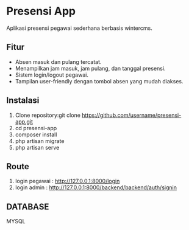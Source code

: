 # Presensi App

Aplikasi presensi pegawai sederhana berbasis wintercms.

## Fitur
- Absen masuk dan pulang tercatat.
- Menampilkan jam masuk, jam pulang, dan tanggal presensi.
- Sistem login/logout pegawai.
- Tampilan user-friendly dengan tombol absen yang mudah diakses.

## Instalasi
1. Clone repository:git clone https://github.com/username/presensi-app.git
2. cd presensi-app
3. composer install
4. php artisan migrate
5. php artisan serve

## Route
1. login pegawai : http://127.0.0.1:8000/login
2. login admin : http://127.0.0.1:8000/backend/backend/auth/signin

## DATABASE
MYSQL
